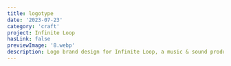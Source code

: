 ```yaml
---
title: logotype
date: '2023-07-23'
category: 'craft'
project: Infinite Loop
hasLink: false
previewImage: '8.webp'
description: Logo brand design for Infinite Loop, a music & sound production company.
---
```

